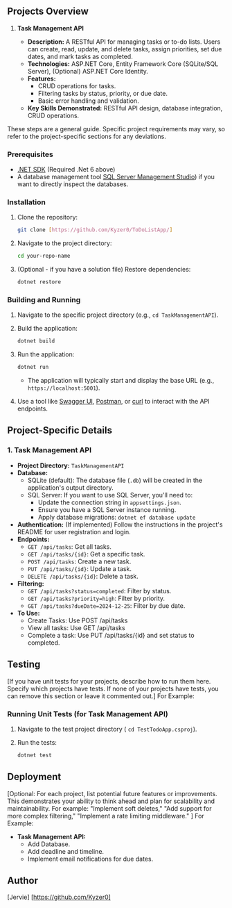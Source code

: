 ## Projects Overview

1.  **Task Management API**

    * **Description:** A RESTful API for managing tasks or to-do lists. Users can create, read, update, and delete tasks, assign priorities, set due dates, and mark tasks as completed.
    * **Technologies:** ASP.NET Core, Entity Framework Core (SQLite/SQL Server), (Optional) ASP.NET Core Identity.
    * **Features:**
        * CRUD operations for tasks.
        * Filtering tasks by status, priority, or due date.
        * Basic error handling and validation.
    * **Key Skills Demonstrated:** RESTful API design, database integration, CRUD operations.




These steps are a general guide.  Specific project requirements may vary, so refer to the project-specific sections for any deviations.

### Prerequisites

* [.NET SDK](https://dotnet.microsoft.com/download) (Required .Net 6 above)
*  A database management tool [SQL Server Management Studio](https://learn.microsoft.com/en-us/sql/ssms/download-sql-server-management-studio-ssms)) if you want to directly inspect the databases.

### Installation

1.  Clone the repository:

    ```bash
    git clone [https://github.com/Kyzer0/ToDoListApp/]
    ```

2.  Navigate to the project directory:

    ```bash
    cd your-repo-name
    ```

3.  (Optional - if you have a solution file) Restore dependencies:

    ```bash
    dotnet restore
    ```

### Building and Running

1.  Navigate to the specific project directory (e.g., `cd TaskManagementAPI`).
2.  Build the application:

    ```bash
    dotnet build
    ```

3.  Run the application:

    ```bash
    dotnet run
    ```

    * The application will typically start and display the base URL (e.g., `https://localhost:5001`).

4.  Use a tool like [Swagger UI](https://swagger.io/tools/swagger-ui/), [Postman](https://www.postman.com/), or [curl](https://curl.se/) to interact with the API endpoints.

## Project-Specific Details

### 1. Task Management API

* **Project Directory:** `TaskManagementAPI`
* **Database:**
    * SQLite (default):  The database file (`.db`) will be created in the application's output directory.
    * SQL Server:  If you want to use SQL Server, you'll need to:
        * Update the connection string in `appsettings.json`.
        * Ensure you have a SQL Server instance running.
        * Apply database migrations: `dotnet ef database update`
* **Authentication:** (If implemented) Follow the instructions in the project's README for user registration and login.
* **Endpoints:**
    * `GET /api/tasks`:  Get all tasks.
    * `GET /api/tasks/{id}`: Get a specific task.
    * `POST /api/tasks`: Create a new task.
    * `PUT /api/tasks/{id}`: Update a task.
    * `DELETE /api/tasks/{id}`: Delete a task.
* **Filtering:**
    * `GET /api/tasks?status=completed`:  Filter by status.
    * `GET /api/tasks?priority=high`: Filter by priority.
    * `GET /api/tasks?dueDate=2024-12-25`:  Filter by due date.
* **To Use:**
     * Create Tasks: Use POST /api/tasks
     * View all tasks: Use GET /api/tasks
     * Complete a task: Use PUT /api/tasks/{id} and set status to completed.






## Testing

[If you have unit tests for your projects, describe how to run them here.  Specify which projects have tests. If none of your projects have tests, you can remove this section or leave it commented out.\]
For Example:
### Running Unit Tests (for Task Management API)

1.  Navigate to the test project directory ( `cd TestTodoApp.csproj`).
2.  Run the tests:

    ```bash
    dotnet test
    ```
## Deployment



\[Optional:  For each project, list potential future features or improvements.  This demonstrates your ability to think ahead and plan for scalability and maintainability.  For example: "Implement soft deletes," "Add support for more complex filtering," "Implement a rate limiting middleware." \]
For Example:
* **Task Management API:**
    * Add Database.
    * Add deadline and timeline.
    * Implement email notifications for due dates.


## Author

\[Jervie]
[https://github.com/Kyzer0]
